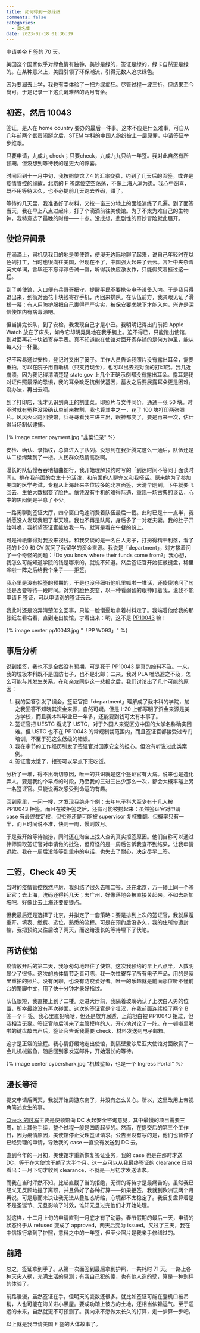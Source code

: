 ```yaml
---
title: 如何得到一张绿纸
comments: false
categories:
  - 莫名集
date: 2023-02-18 01:36:39
---
```

  
申请美帝 F 签的 70 天。

<!-- excerpt -->

美国这个国家似乎对绿色情有独钟，美钞是绿的，签证是绿的，绿卡自然更是绿的。在某种意义上，美国引领了环保潮流，引得无数人追求绿色。

因为要润去上学，我也有幸体验了一把为绿痴狂。尽管过程一波三折，但结果至今尚可，于是记录一下这荒诞难熬的两月有余。

## 初签，然后 10043

签证，是人在 home country 要办的最后一件事。这本不应是什么难事，可自从几年前两个蠢蛋闹掰之后，STEM 学科的中国人纷纷披上一层原罪，申请签证举步维艰。

只要申请，九成九 check；只要check，九成九九只给一年签。我对此自然有所预期，但没想到等待我的是更大的惊喜。

时间回到十一月中旬，我按照使馆 7.4 的汇率交费，约到了几天后的面签。或许是疫情管控的缘故，北京的 F 签席位空空荡荡，不像上海人满为患。我心中窃喜，既不用等待太久，也不必提前几天跑去养码，赚了。

等待的几天里，我准备好了材料，又按一亩三分地上的面经演练了几遍。到了面签当天，我在早上八点过起床，打了个滴滴前往美使馆。为了不太为难自己的生物钟，我特意选了最晚的时段——十点。没成想，悲剧性的奇妙冒险就此展开。

## 使馆异闻录

在滴滴上，司机见我目的地是美使馆，便漫无边际地聊了起来，说自己年轻时在以色列打工，当时也很向往美国，但现在不了，中国强大起来了云云。言吐中夹杂着英文单词，言毕还不忘谆谆告诫一番，听得我快应激发作，只能假笑着捱过这一程。

到了美使馆，入口便有兵哥哥把守，提醒平民不要携带电子设备入内。于是我只得退出来，到街对面花十块钱寄存手机，再回来排队。在队伍前方，我亲眼见证了滑稽一幕：有人用防护服把自己裹得严严实实，被保安要求脱下才能入内，兴许是深信使馆内有病毒源吧。

但当排完长队，到了安检，我发现自己才是小丑。我明明记得出门前把 Apple Watch 放在了床头，如今它却明晃晃地在我手腕上。迫不得已，只能跑出使馆，到对面再花十块钱寄存手表。真不知道能在使馆对面开寄存铺的是何方神圣，能从每人分一杯羹。

好不容易通过安检，登记时又出了篓子。工作人员告诉我照片没有露出耳朵，需要重拍，可以在院子用自助机（只支持现金），也可以出去找对面的打印店。我几近崩溃，因为我记得清清楚楚 state.gov 上几个正确示例都没有露出耳朵。露耳是我对证件照最深的恐惧，我的耳朵缺乏抗倒伏基因，蓄发之后要展露耳朵更是困难。没办法，再出去呗。

到了打印店，我才见识到真正的割韭菜。印照片与文件同价，通通一张 50 块。时不时就有冤种没带确认单前来挨割，我也算其中之一，花了 100 块打印两张照片。风风火火跑回使馆，兵哥哥看我三进三出，眼神都变了，要是再来一次，估计得当场制伏逮捕。

{% image center payment.jpg "韭菜记录" %}

安检、确认、录指纹，总算进入了队列。没想到在我折腾完这么一通后，队伍还是从二楼绵延到了一楼。人民群众热情高涨啊。

漫长的队伍慢吞吞地扭曲蛇行，我开始理解预约时写的「到达时间不等同于面谈时间」。排在我前面的女生十分活泼，和前面的人聊完又和我搭话。原来她为了参加美国的医学考试，专程从上海赶来空位较多的北京面签，大清早刚到，下午就要飞回去，生怕大数据变了脸色。依凭没有手机的难得际遇，重现一场古典的谈话，心中的焦闷倒是平息了不少。

一路闲聊到签证大厅，四个窗口龟速消费着队伍最后一截。此时已是十一点半，我祈愿没人发现我翘了半天班。我也不再是队尾，身后多了一对老夫妻。我的肚子开始叫唤，我祈望签证官能放我一马，就算是看在午餐的份上。

可是神祇懒得对我投来视线。和我交谈的是一名白人男子，打扮得精干利落，看了我的 I-20 和 CV 就问了我留学的资金来源。我说是「department」，对方接着问了一个奇怪的问题：「Do you know where their funds come from?」我心想，我怎么可能知道学院的钱是哪来的，就说不知道。然后签证官开始狂敲键盘，稀里哗啦一阵之后给我个条子——拒签。

我心里是没有拒签的预期的，于是也没仔细听他叽里呱啦一堆话，还傻傻地问了句我是否要等待一段时间。对方的脸色突变，以一种看弱智的眼神盯着我，说我不能申请 F 签证，可以申请别的签证云云。

我此时还是没弄清楚怎么回事，只能一脸懵逼地拿着材料走了。我端着他给我的那张纸左看右看，直到走出使馆，才看出来：哟，这不是 [PP10043](https://zh.wikipedia.org/zh-hans/%E7%AC%AC10043%E5%8F%B7%E6%80%BB%E7%BB%9F%E5%85%AC%E5%91%8A) 嘛！

{% image center pp10043.jpg "「PP W093」" %}

## 事后分析

说到拒签，我也不是全然没有预期，可是死于 PP10043 是真的始料不及。一来，我的垃圾本科既不是国防七子，也不是北邮；二来，我对 PLA 唯恐避之不及，怎么可能与其发生关系。在和亲友同步这一悲报之后，我们讨论出了几个可能的原因：

1. 我的回答引发了误会，签证官把「department」理解成了我本科的学院，加之我回答不知晓其资金来源，自然可疑。但是 I-20 上都写明了资金来源是美方学校，而且我本科毕业已一年多，还能要到钱可太有本事了。
2. 签证官把 UESTC 看成了 USTC，对于外国人来说区分中国的大学名称确实困难。但 USTC 也不在 PP10043 的常规制裁范围内，而且签证官都接受过专门培训，不至于犯这么低级的错误。
3. 我在字节的工作经历引发了签证官对国家安全的担心。但没有听说过此类案例。
4. 签证官太饿了，拒签可以早点下班吃饭。

分析了一堆，得不出确切原因，唯一的共识就是这个签证官有大病。说来也是造化弄人，要是我约个早点的时段，乃至我的三进三出少那么一次，都会大概率碰上另一名签证官。只能说再次感受到命运的有趣。

回到家里，一问一搜，才发现我绝非个例：去年电子科大至少有十几人被 PP10043 拒签。而且在被拒签之后，还有可能被捞起来：虽然签证官对申请 case 有最终裁定权，但拒签还是可能被 supervisor 复核推翻。但概率只有一半，而且时间说不准，快则一周，慢则数月。

于是我开始等待被捞，同时还在淘宝上找人查询真实拒签原因。他们自称可以通过律师调取签证官对申请做的批注，但奇怪的是一周后告诉我查不到结果，让我申请退款。我在一周后没能等到重审的电话，也失去了耐心，决定尽早二签。

## 二签，Check 49 天

当时的疫情管控依然严厉，我纠结了很久去哪二签。还在北京，万一碰上同一个签证官；去上海，洗码还得耗几天；去广州，好像落地会被直接关起来。不如去新加坡吧，好像比去上海还要便捷点。

但我最后还是选择了北京，并拟定了一套策略：要是排到上次的签证官，我就尿遁重开。填表、缴费、选位，熟悉的流程。可是在预约后没多久，我的住所惨遭封控，我把预约又往后改了两天，而这给漫长的等待埋下了伏笔。

## 再访使馆

疫情放开后的第二天，我急匆匆地赶往了使馆。这次我预约的早上八点半，人数明显少了很多。这次的总体情节乏善可陈，我一次性寄存了所有电子产品，用的是家里重拍的照片。没有闲聊，也没有防疫爱好者。唯一的乐趣就是前面那位听不懂前台的蹩脚中文，用了快十分钟才录好指纹。

队伍很短，我直接上到了二楼。走进大厅前，我隔着玻璃确认了上次白人男的位置，所幸最终没有再次碰面。这次的签证官是个壮汉，在我前面连续拒了两个 B 签一个 F 签。我心里直犯嘀咕，但还是放弃尿遁，上前坦白被 PP10043 拒过，但我相当无辜。签证官随后叫来了主管模样的人，开心地讨论了一阵。在一顿噼里啪啦的键盘敲击声后，签证官告诉我需要 check，材料发送到电子邮箱。

这才是正常的流程。我心情舒缓地走出使馆，到隔壁爱沙尼亚大使馆对面欣赏了一会儿机械鲨鱼，随后回到家发送邮件，开始漫长的等待。

{% image center cybershark.jpg "机械鲨鱼，也是一个 Ingress Portal" %}

## 漫长等待

提交申请后两天，我就开始周游东南了，并没有怎么关心。所以，这里改用上帝视角简述发生的事。

[Check 的过程](https://www.1point3acres.com/bbs/thread-436309-1-1.html)主要是使领馆向 DC 发起安全咨询意见，其中最慢的项目需要三周，加上其他手续，整个过程一般是四周起步的。然而，在提交后的第三个工作日，因为疫情原因，美使馆停止受理签证请求。公告里没有写的是，他们也暂停了已经受理的申请，导致我的 case 一直没有发送到 DC 去。

直到今年的一月初，美使馆才重新恢复签证业务，我的 case 也是在那时才送 DC，等于在大使馆干躺了大半个月。这一点可以从我最终签证的 clearance 日期看出：一月下旬才收到 clearance，不就是一月初才发送请求。

而我在当时浑然不知。比起直截了当的拒绝，无谓的等待才是最痛苦的。虽然我已经义无反顾地提了离职，并且做好了各种打算——如果拒签，我就到欧洲玩两个月再说。可是悬而未决让我无法从叠加态坍缩，心境都不太稳定了。我反复盘算着是不是圣诞节、元旦影响了时效，谁知元旦过完他们才开始处理。

就这样，十二月上旬的申请直到一月底才有了动静。春节假期的最后一天，申请的状态终于从 refused 变成了 approved，两天后变为 issued。又过了三天，我在中信银行拿到了护照，意料之中的一年签，但至少照片是我亲手修缮过的。

## 前路

总之，签证拿到手了。从第一次面签到最后拿到护照，一共耗时 71 天。一路上各种天灾人祸，充满生活的莫测；有我自己犯的傻，也有他人造的孽，算是一种别样的体验了。

前路漫漫，虽然签证在手，但明天的变数还很多。就比如签证可能在登机口被吊销，人也可能在海关进小黑屋。要成功踏上彼方的土地，还相当依赖运气。至于遥远的未来，自然就更不可预测了。我向来不愿做太长久的打算，走一步算一步吧。

以上就是我申请美国 F 签的大体故事了。